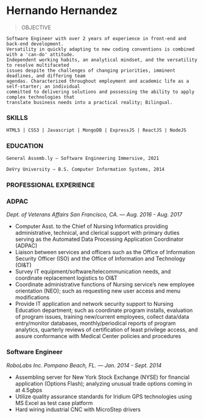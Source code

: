# Hernando Hernandez 

> OBJECTIVE 
```
Software Engineer with over 2 years of experience in front-end and back-end development. 
Versatility in quickly adapting to new coding conventions is combined with a 'can-do' attitude. 
Independent working habits, an analytical mindset, and the versatility to resolve multifaceted 
issues despite the challenges of changing priorities, imminent deadlines, and differing team 
agendas. Characterized throughout employment and academic life as a self-starter; an individual 
committed to delivering solutions and possessing the ability to apply complex technologies that 
translate business needs into a practical reality; Bilingual.
```

### SKILLS
```md
HTML5 | CSS3 | Javascript | MongoDB | ExpressJS | ReactJS | NodeJS
```

### EDUCATION
```md
General Assemb.ly — Software Engineering Immersive, 2021

DeVry University — B.S. Computer Information Systems, 2014
```

### PROFESSIONAL EXPERIENCE
### ADPAC

*Dept. of Veterans Affairs  San Francisco, CA. — Aug. 2016 - Aug. 2017*
- Computer Asst. to the Chief of Nursing Informatics providing administrative, technical, and clerical support with primary duties serving as the Automated Data Processing Application Coordinator (ADPAC)
- Liaison between services and officers such as the Office of Information Security Officer (ISO) and the Office of Information and Technology (OI&T)
- Survey IT equipment/software/telecommunication needs, and coordinate replacement logistics to OI&T
- Coordinate administrative functions of Nursing service’s new employee orientation (NEO); such as requesting new user access and menu modifications
- Provide IT application and network security support to Nursing Education department; such as coordinate program installs, evaluation of program issues, training new/current employees, collect data/data entry/monitor databases, monthly/periodical reports of program analytics, quarterly reviews of certification of least privilege access, and assure conformance with Medical Center policies and procedures


### Software Engineer
*RoboLabs Inc.  Pompano Beach, FL. — Jan. 2014 - Sept. 2014*
- Assembling server for New York Stock Exchange (NYSE) for financial application (Options Flash); analyzing unusual trade options coming in at 4.5gbps
- Utilize quality assurance standards for Iridium GPS technologies using MS Excel as test case platform
- Hard wiring industrial CNC with MicroStep drivers



